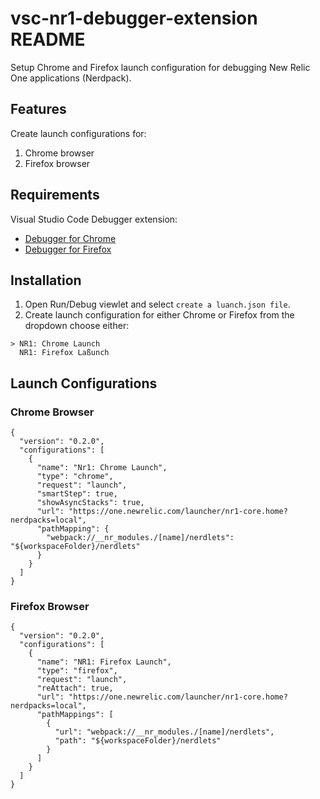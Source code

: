 # vsc-nr1-debugger-extension README

Setup Chrome and Firefox launch configuration for debugging New Relic One applications (Nerdpack).

## Features
Create launch configurations for:

1. Chrome browser
1. Firefox browser


## Requirements
Visual Studio Code Debugger extension:
* [Debugger for Chrome](https://marketplace.visualstudio.com/items?itemName=msjsdiag.debugger-for-chrome)
* [Debugger for Firefox](https://marketplace.visualstudio.com/items?itemName=firefox-devtools.vscode-firefox-debug)


## Installation
1. Open Run/Debug viewlet and select `create a luanch.json file`.
1. Create launch configuration for either Chrome or Firefox from the dropdown  choose either:
```
> NR1: Chrome Launch
  NR1: Firefox Laßunch
 ```

## Launch Configurations
###  Chrome Browser
```
{
  "version": "0.2.0",
  "configurations": [
    {
      "name": "Nr1: Chrome Launch",
      "type": "chrome",
      "request": "launch",
      "smartStep": true,
      "showAsyncStacks": true,
      "url": "https://one.newrelic.com/launcher/nr1-core.home?nerdpacks=local",
      "pathMapping": {
        "webpack://__nr_modules./[name]/nerdlets": "${workspaceFolder}/nerdlets"
      }
    }
  ]
}
```

### Firefox Browser

```
{
  "version": "0.2.0",
  "configurations": [
    {
      "name": "NR1: Firefox Launch",
      "type": "firefox",
      "request": "launch",
      "reAttach": true,
      "url": "https://one.newrelic.com/launcher/nr1-core.home?nerdpacks=local",
      "pathMappings": [
        {
          "url": "webpack://__nr_modules./[name]/nerdlets",
          "path": "${workspaceFolder}/nerdlets"
        }
      ]
    }
  ]
}

```